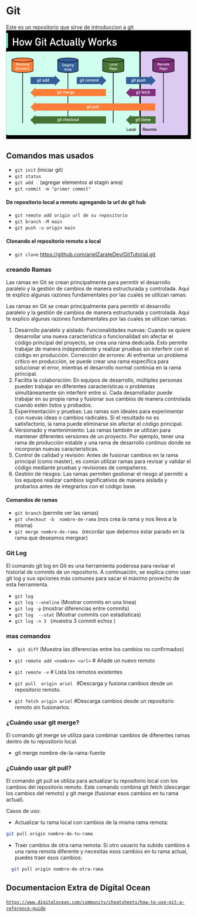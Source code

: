 # Git

Este es un repositorio que sirve de introduccion a git
![git](public/images/git.png)

## Comandos mas usados

- `git init` (iniciar git)
- `git status`
- `git add .` (agregar elementos al stagin area)
- `git commit -m "primer commit"`

#### De repositorio local a remoto agregando la url de git hub

- `git remote add origin url de su repositorio`
- `git branch -M main`
- `git push -u origin main`

#### Clonando el repositorio remoto a local

- `git clone` https://github.com/arielZarateDev/GitTutorial.git

### creando Ramas

Las ramas en Git se crean principalmente para permitir el desarrollo paralelo y la gestión de cambios de manera estructurada y controlada. Aquí te explico algunas razones fundamentales por las cuales se utilizan ramas:

Las ramas en Git se crean principalmente para permitir el desarrollo paralelo y la gestión de cambios de manera estructurada y controlada. Aquí te explico algunas razones fundamentales por las cuales se utilizan ramas:

1. Desarrollo paralelo y aislado:
   Funcionalidades nuevas: Cuando se quiere desarrollar una nueva característica o funcionalidad sin afectar el código principal del proyecto, se crea una rama dedicada. Esto permite trabajar de manera independiente y realizar pruebas sin interferir con el código en producción.
   Corrección de errores: Al enfrentar un problema crítico en producción, se puede crear una rama específica para solucionar el error, mientras el desarrollo normal continúa en la rama principal.
2. Facilita la colaboración:
   En equipos de desarrollo, múltiples personas pueden trabajar en diferentes características o problemas simultáneamente sin interferir entre sí. Cada desarrollador puede trabajar en su propia rama y fusionar sus cambios de manera controlada cuando estén listos y probados.
3. Experimentación y pruebas:
   Las ramas son ideales para experimentar con nuevas ideas o cambios radicales. Si el resultado no es satisfactorio, la rama puede eliminarse sin afectar el código principal.
4. Versionado y mantenimiento:
   Las ramas también se utilizan para mantener diferentes versiones de un proyecto. Por ejemplo, tener una rama de producción estable y una rama de desarrollo continuo donde se incorporan nuevas características.
5. Control de calidad y revisión:
   Antes de fusionar cambios en la rama principal (como master), es común utilizar ramas para revisar y validar el código mediante pruebas y revisiones de compañeros.
6. Gestión de riesgos:
   Las ramas permiten gestionar el riesgo al permitir a los equipos realizar cambios significativos de manera aislada y probarlos antes de integrarlos con el código base.

#### Comandos de ramas

- `git branch` (permite ver las ramas)
- `git checkout -b  nombre-de-rama` (nos crea la rama y nos lleva a la misma)
- `git merge nombre-de-rama ` (recordar que debemos estar parado en la rama que deseamos mergear)

### Git Log

El comando git log en Git es una herramienta poderosa para revisar el historial de commits de un repositorio. A continuación, se explica cómo usar git log y sus opciones más comunes para sacar el máximo provecho de esta herramienta.

- `git log`
- `git log --oneline` (Mostrar commits en una línea)
- `git log -p` (mostrar diferencias entre commits)
- `git log  --stat` (Mostrar commits con estadísticas)
- `git log -n 3 ` (muestra 3 commit echos )

### mas comandos

- ` git diff` (Muestra las diferencias entre los cambios no confirmados)

- `git remote add <nombre> <url>` # Añade un nuevo remoto

- `git remote -v` # Lista los remotos existentes

- `git pull  origin ariel ` #Descarga y fusiona cambios desde un repositorio remoto.

- `git fetch origin ariel` #Descarga cambios desde un repositorio remoto sin fusionarlos.

### ¿Cuándo usar git merge?

El comando git merge se utiliza para combinar cambios de diferentes ramas dentro de tu repositorio local.

- git merge nombre-de-la-rama-fuente

### ¿Cuándo usar git pull?

El comando git pull se utiliza para actualizar tu repositorio local con los cambios del repositorio remoto. Este comando combina git fetch (descargar los cambios del remoto) y git merge (fusionar esos cambios en tu rama actual).

Casos de uso:

- Actualizar tu rama local con cambios de la misma rama remota:

```bash
git pull origin nombre-de-tu-rama

```

- Traer cambios de otra rama remota:
  Si otro usuario ha subido cambios a una rama remota diferente y necesitas esos cambios en tu rama actual, puedes traer esos cambios:

```bash
  git pull origin nombre-de-otra-rama
```

## Documentacion Extra de Digital Ocean

[`https://www.digitalocean.com/community/cheatsheets/how-to-use-git-a-reference-guide`](`https://www.digitalocean.com/community/cheatsheets/how-to-use-git-a-reference-guide`)
